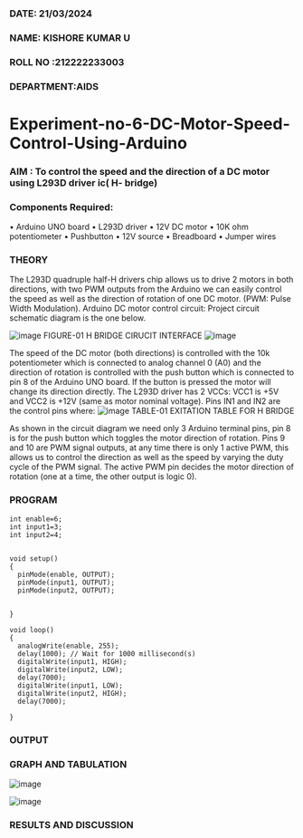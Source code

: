 ###  DATE: 21/03/2024

###  NAME: KISHORE KUMAR U
###  ROLL NO :212222233003
###  DEPARTMENT:AIDS

# Experiment-no-6-DC-Motor-Speed-Control-Using-Arduino
### AIM : To control the speed and the direction of a DC motor using L293D driver ic( H- bridge)

### Components Required:
•	Arduino UNO board
•	L293D driver
•	12V DC motor
•	10K ohm potentiometer
•	Pushbutton
•	12V source
•	Breadboard
•	Jumper wires
### THEORY 
The L293D quadruple half-H drivers chip allows us to drive 2 motors in both directions, with two PWM outputs from the Arduino we can easily control the speed as well as the direction of rotation of one DC motor. (PWM: Pulse Width Modulation).
Arduino DC motor control circuit:
Project circuit schematic diagram is the one below.

![image](https://user-images.githubusercontent.com/36288975/167763051-b230c183-afc5-46f2-ba95-0f95e10dd6c9.png)
FIGURE-01 H BRIDGE CIRUCIT INTERFACE 
![image](https://github.com/Kishorekumar22060/Experiment-no-7-DC-Motor-Speed-Control-Using-Arduino/assets/141472136/234d48d8-f3e6-4f68-a76d-a3d6ddc6230b)

The speed of the DC motor (both directions) is controlled with the 10k potentiometer which is connected to analog channel 0 (A0) and the direction of rotation is controlled with the push button which is connected to pin 8 of the Arduino UNO board. If the button is pressed the motor will change its direction directly.
The L293D driver has 2 VCCs: VCC1 is +5V and VCC2 is +12V (same as motor nominal voltage). Pins IN1 and IN2 are the control pins where:
![image](https://user-images.githubusercontent.com/36288975/167763120-1421c2c5-8381-49eb-b376-03f6e1113b7a.png)
TABLE-01 EXITATION TABLE FOR H BRIDGE 

As shown in the circuit diagram we need only 3 Arduino terminal pins, pin 8 is for the push button which toggles the motor direction of rotation. Pins 9 and 10 are PWM signal outputs, at any time there is only 1 active PWM, this allows us to control the direction as well as the speed by varying the duty cycle of the PWM signal. The active PWM pin decides the motor direction of rotation (one at a time, the other output is logic 0).

### PROGRAM 
```
int enable=6;
int input1=3;
int input2=4;


void setup()
{
  pinMode(enable, OUTPUT);
  pinMode(input1, OUTPUT);
  pinMode(input2, OUTPUT);


}

void loop()
{
  analogWrite(enable, 255);
  delay(1000); // Wait for 1000 millisecond(s)
  digitalWrite(input1, HIGH);
  digitalWrite(input2, LOW);
  delay(7000);
  digitalWrite(input1, LOW);
  digitalWrite(input2, HIGH);
  delay(7000);

}
```

### OUTPUT

### GRAPH AND TABULATION 

![image](https://github.com/Kishorekumar22060/Experiment-no-7-DC-Motor-Speed-Control-Using-Arduino/assets/141472136/8be218a2-be7c-41b0-94e0-5aa7fba3592e)

![image](https://github.com/Kishorekumar22060/Experiment-no-7-DC-Motor-Speed-Control-Using-Arduino/assets/141472136/51556e6e-5b30-4f70-8818-1f49efff9598)



### RESULTS AND DISCUSSION 


